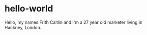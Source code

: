 # hello-world

Hello, my names Frith Caitlin and I'm a 27 year old marketer living in Hackney, London. 
